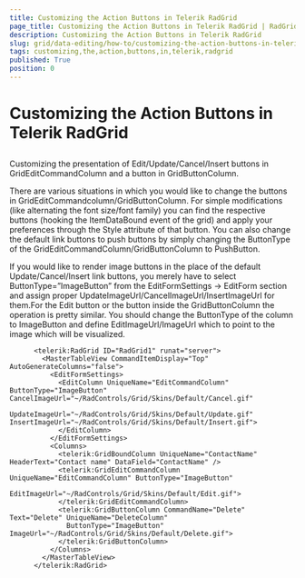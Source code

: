 ```yaml
---
title: Customizing the Action Buttons in Telerik RadGrid
page_title: Customizing the Action Buttons in Telerik RadGrid | RadGrid for ASP.NET AJAX Documentation
description: Customizing the Action Buttons in Telerik RadGrid
slug: grid/data-editing/how-to/customizing-the-action-buttons-in-telerik-radgrid
tags: customizing,the,action,buttons,in,telerik,radgrid
published: True
position: 0
---
```


# Customizing the Action Buttons in Telerik RadGrid



## 

Customizing the presentation of Edit/Update/Cancel/Insert buttons in GridEditCommandColumn and a button in GridButtonColumn.

There are various situations in which you would like to change the buttons in GridEditCommandcolumn/GridButtonColumn. For simple modifications (like alternating the font size/font family) you can find the respective buttons (hooking the ItemDataBound event of the grid) and apply your preferences through the Style attribute of that button. You can also change the default link buttons to push buttons by simply changing the ButtonType of the GridEditCommandColumn/GridButtonColumn to PushButton.

If you would like to render image buttons in the place of the default Update/Cancel/Insert link buttons, you merely have to select ButtonType=”ImageButton” from the EditFormSettings -> EditForm section and assign proper UpdateImageUrl/CancelImageUrl/InsertImageUrl for them.For the Edit button or the button inside the GridButtonColumn the operation is pretty similar. You should change the ButtonType of the column to ImageButton and define EditImageUrl/ImageUrl which to point to the image which will be visualized.

````ASPNET
	  <telerik:RadGrid ID="RadGrid1" runat="server">
	    <MasterTableView CommandItemDisplay="Top" AutoGenerateColumns="false">
	      <EditFormSettings>
	        <EditColumn UniqueName="EditCommandColumn" ButtonType="ImageButton" CancelImageUrl="~/RadControls/Grid/Skins/Default/Cancel.gif"
	          UpdateImageUrl="~/RadControls/Grid/Skins/Default/Update.gif" InsertImageUrl="~/RadControls/Grid/Skins/Default/Insert.gif">
	        </EditColumn>
	      </EditFormSettings>
	      <Columns>
	        <telerik:GridBoundColumn UniqueName="ContactName" HeaderText="Contact name" DataField="ContactName" />
	        <telerik:GridEditCommandColumn UniqueName="EditCommandColumn" ButtonType="ImageButton"
	          EditImageUrl="~/RadControls/Grid/Skins/Default/Edit.gif">
	        </telerik:GridEditCommandColumn>
	        <telerik:GridButtonColumn CommandName="Delete" Text="Delete" UniqueName="DeleteColumn"
	          ButtonType="ImageButton" ImageUrl="~/RadControls/Grid/Skins/Default/Delete.gif">
	        </telerik:GridButtonColumn>
	      </Columns>
	    </MasterTableView>
	  </telerik:RadGrid>
````


